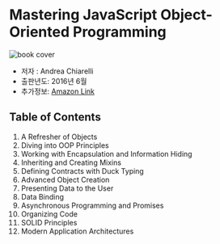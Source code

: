 # Mastering JavaScript Object-Oriented Programming

![book cover](https://images-na.ssl-images-amazon.com/images/I/51oCk-4ZEAL._SX404_BO1,204,203,200_.jpg)

-   저자 : Andrea Chiarelli
-   출판년도: 2016년 6월
-   추가정보: [Amazon Link](https://www.amazon.com/Mastering-JavaScript-Object-Oriented-Programming-Chiarelli/dp/1785889109)

## Table of Contents

1. A Refresher of Objects
2. Diving into OOP Principles
3. Working with Encapsulation and Information Hiding
4. Inheriting and Creating Mixins
5. Defining Contracts with Duck Typing
6. Advanced Object Creation
7. Presenting Data to the User
8. Data Binding
9. Asynchronous Programming and Promises
10. Organizing Code
11. SOLID Principles
12. Modern Application Architectures

